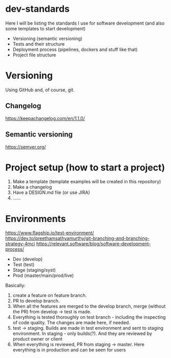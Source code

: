 # dev-standards  
Here I will be listing the standards I use for software development (and also some templates to start development)  
- Versioning (semantic versioning)
- Tests and their structure
- Deployment process (pipelines, dockers and stuff like that)
- Project file structure
  
# Versioning
Using GitHub and, of course, git.  

## Changelog
https://keepachangelog.com/en/1.1.0/
## Semantic versioning
https://semver.org/
  
# Project setup (how to start a project)
1. Make a template (template examples will be created in this repository)
2. Make a changelog
3. Have a DESIGN.md file (or use JIRA)
4. ......

# Environments
https://www.flagship.io/test-environment/
https://dev.to/preethamsathyamurthy/git-branching-and-branching-strategy-4mci
https://relevant.software/blog/software-development-process/

- Dev (develop)
- Test (test)
- Stage (staging/syst)
- Prod (master/main/prod/live)

Basically:  
1. create a feature on feature branch.  
2. PR to develop branch.  
3. When all the features are merged to the develop branch, merge (without the PR) from develop -> test is made. 
4. Everything is tested thoroughly on test branch - including the inspecting of code quality. The changes are made here, if needed.
5. test -> staging. Builds are made in test environment and sent to staging environment. In staging - only builds(?). And they are reviewed by product owner or client
6. When everything is reviewed, PR from staging -> master. Here everything is in production and can be seen for users
